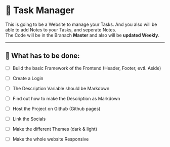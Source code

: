 # 📝 Task Manager

This is going to be a Website to manage your Tasks. And you also will be able to add Notes to your Tasks, and seperate Notes. <br>
The Code will be in the Branach **Master** and also will be **updated Weekly**. <br>

---

## 🎯 What has to be done:
- [ ] Build the basic Framework of the Frontend (Header, Footer, evtl. Aside)
- [ ] Create a Login
- [ ] The Description Variable should be Markdown
- [ ] Find out how to make the Description as Markdown
- [ ] Host the Project on Github (Github pages)
- [ ] Link the Socials
- [ ] Make the different Themes (dark & light)
- [ ] Make the whole website Responsive


 
